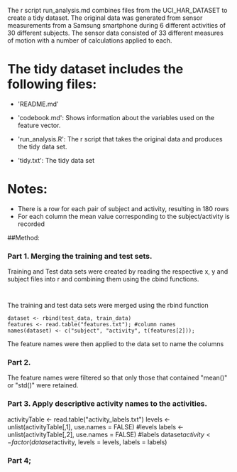 The r script run\_analysis.md combines files from the UCI\_HAR\_DATASET to create a tidy dataset. The original data was generated from sensor measurements from a Samsung smartphone during 6 different activities of 30 different subjects. The sensor data consisted of 33 different measures of motion with a number of calculations applied to each.

The tidy dataset includes the following files:
=========================================

- 'README.md'

- 'codebook.md': Shows information about the variables used on the feature vector.

- 'run_analysis.R': The r script that takes the original data and produces the tidy data set. 

- 'tidy.txt': The tidy data set


Notes: 
======
- There is a row for each pair of subject and activity, resulting in 180 rows
- For each column the mean value corresponding to the subject/activity is recorded


##Method:
### Part 1. Merging the training and test sets.

Training and Test data sets were created by reading the respective x, y and subject files into r and combining them using the cbind functions.

``` {r}


```

The training and test data sets were merged using the rbind function

``` {r}
dataset <- rbind(test_data, train_data)
features <- read.table("features.txt"); #column names 
names(dataset) <- c("subject", "activity", t(features[2]));

```

The feature names were then applied to the data set to name the columns

### Part 2. 

The feature names were filtered so that only those that contained "mean()" or "std()" were retained. 



### Part 3. Apply descriptive activity names to the activities.

activityTable <- read.table("activity_labels.txt")
levels <- unlist(activityTable[,1], use.names = FALSE)  #levels
labels <- unlist(activityTable[,2], use.names = FALSE)  #labels
dataset$activity <- factor(dataset$activity, levels = levels, labels = labels) 


###  Part 4;

